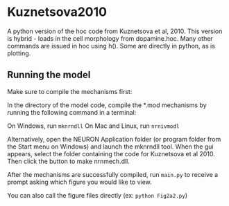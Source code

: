 # Kuznetsova2010
 
A python version of the hoc code from Kuznetsova et al, 2010. This version is hybrid - loads in the cell morphology from dopamine.hoc. Many other commands are issued in hoc using h(). Some are directly in python, as is plotting.

## Running the model

Make sure to compile the mechanisms first:

In the directory of the model code, compile the *.mod mechanisms by running the following command in a terminal:

On Windows, run `mknrndll`
On Mac and Linux, run `nrnivmodl`

Alternatively, open the NEURON Application folder (or program folder from the Start menu on Windows) and launch the mknrndll tool. When the gui appears, select the folder containing the code for Kuznetsova et al 2010. Then click the button to make nrnmech.dll.

After the mechanisms are successfully compiled, run `main.py` to receive a prompt asking which figure you would like to view.

You can also call the figure files directly (ex: `python Fig2a2.py`)
